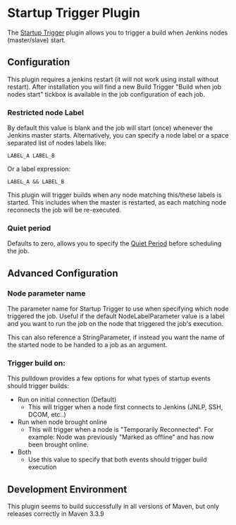 # Startup Trigger Plugin
The [Startup Trigger](https://wiki.jenkins-ci.org/display/JENKINS/Startup+Trigger) plugin allows you to trigger a build when Jenkins nodes (master/slave) start.
## Configuration
This plugin requires a jenkins restart (it will not work using install without restart). After installation you will find a new Build Trigger "Build when job nodes start" tickbox is available in the job configuration of each job.
### Restricted node Label
By default this value is blank and the job will start (once) whenever the Jenkins master starts.  Alternatively, you can specify a node label or a space separated list of nodes labels like:
```
LABEL_A LABEL_B
```
Or a label expression:
```
LABEL_A && LABEL_B
```
This plugin will trigger builds when any node matching this/these labels is started.  This includes when the master is restarted, as each matching node reconnects the job will be re-executed.
### Quiet period
Defaults to zero, allows you to specify the [Quiet Period](https://jenkins.io/blog/2010/08/11/quiet-period-feature/) before scheduling the job.
## Advanced Configuration
### Node parameter name
The parameter name for Startup Trigger to use when specifying which node triggered the job.  Useful if the default NodeLabelParameter value is a label and you want to run the job on the node that triggered the job's execution.

This can also reference a StringParameter, if instead you want the name of the started node to be handed to a job as an argument.
### Trigger build on:
This pulldown provides a few options for what types of startup events should trigger builds:
  - Run on initial connection (Default)
    - This will trigger when a node first connects to Jenkins (JNLP, SSH, DCOM, etc..)
  - Run when node brought online
    - This will trigger when a node is "Temporarily Reconnected".  For example: Node was previously "Marked as offline" and has now been brought online.
  - Both
    - Use this value to specify that both events should trigger build execution

## Development Environment
This plugin seems to build successfully in all versions of Maven, but only releases correctly in Maven 3.3.9
